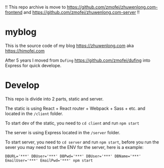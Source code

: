 !! This repo archive is move to https://github.com/zmofei/zhuwenlong.com-frontend and https://github.com/zmofei/zhuwenlong.com-server !!

# myblog

This is the source code of my blog https://zhuwenlong.com aka https://himofei.com

After 5 years I moved from `Dufing` https://github.com/zmofei/dufing into Express for quick develope.

# Develop

This repo is divide into 2 parts, static and server.

The static is using React + React router + Webpack + Sass + etc. and located in the `/client` folder.

To start dev of the static, you need to `cd client` and run `npm start`

The server is using Express located in the `/server` folder.

To start server, you need to `cd server` and run `npm start`, before you run the sever you may need to set the ENV for the server, here is a example:

```
DBURL='***' DBUser='***' DBPwd='***' DBUser='***' DBName='***' EmailUser='***' EmailPwd='***' npm start
```
